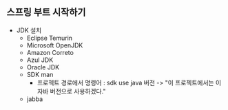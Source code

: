 ## 스프링 부트 시작하기

+ JDK 설치
  - Eclipse Temurin
  - Microsoft OpenJDK
  - Amazon Correto
  - Azul JDK
  - Oracle JDK   
  - SDK man
    - 프로젝트 경로에서 명령어 : sdk use java 버전 -> "이 프로젝트에서는 이 자바 버전으로 사용하겠다."
  - jabba


